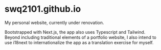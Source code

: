 # swq2101.github.io
My personal website, currently under renovation.

Bootstrapped with Next.js, the app also uses Typescript and Tailwind. Beyond including traditional elements of a portfolio website, I also intend to use i18next to internationalize the app as a translation exercise for myself.
